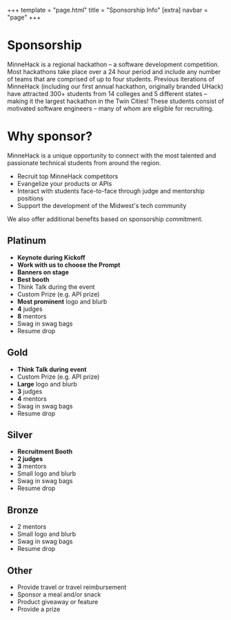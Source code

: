 +++
template = "page.html"
title = "Sponsorship Info"
[extra]
navbar = "page"
+++

# Sponsorship

MinneHack is a regional hackathon – a software development competition. Most hackathons take place over a 24 hour period and include any number of teams that are comprised of up to four students. Previous iterations of MinneHack (including our first annual hackathon, originally branded UHack) have attracted 300+ students from 14 colleges and 5 different states – making it the largest hackathon in the Twin Cities! These students consist of motivated software engineers – many of whom are eligible for recruiting.

# Why sponsor?
    
MinneHack is a unique opportunity to connect with the most talented and passionate technical students from around the region.

- Recruit top MinneHack competitors
- Evangelize your products or APIs
- Interact with students face-to-face through judge and mentorship positions
- Support the development of the Midwest's tech community

We also offer additional benefits based on sponsorship commitment.

<div class="sponsors sponsorship">
    <div class="platinum box">
		<h2>Platinum</h2>
		<div class="sponsorship-info">
			<div class="sponsor-perks">
				<ul>
					<li><b>Keynote during Kickoff</b></li>
					<li><b>Work with us to choose the Prompt</b></li>
					<li><b>Banners on stage</b></li>
					<li><b>Best booth</b></li>
					<li>Think Talk during the event</li>
					<li>Custom Prize (e.g. API prize)</li>
					<li><b>Most prominent</b> logo and blurb</li>
					<li><b>4</b> judges</li>
					<li><b>8</b> mentors</li>
					<li>Swag in swag bags</li>
					<li>Resume drop</li>
				</ul>
			</div>
		</div>
	</div>
    <div class="gold box">
		<h2>Gold</h2>
		<div class="sponsorship-info">
			<div class="sponsor-perks">
				<ul>
					<li><b>Think Talk during event</b></li>
					<li>Custom Prize (e.g. API prize)</li>
					<li><b>Large</b> logo and blurb</li>
					<li><b>3</b> judges</li>
					<li><b>4</b> mentors</li>
					<li>Swag in swag bags</li>
					<li>Resume drop</li>
				</ul>
			</div>
		</div>
	</div>
	<div class="silver box">
		<h2>Silver</h2>
		<div class="sponsorship-info">
			<div class="sponsor-perks">
				<ul>
					<li><b>Recruitment Booth</b></li>
					<li><b>2 judges</b></li>
					<li><b>3</b> mentors</li>
					<li>Small logo and blurb</li>
					<li>Swag in swag bags</li>
					<li>Resume drop</li>
				</ul>
			</div>
		</div>
	</div>
	<div class="bronze box">
		<h2>Bronze</h2>
		<div class="sponsorship-info">
			<div class="sponsor-perks">
				<ul>
					<li>2 mentors</li>
					<li>Small logo and blurb</li>
					<li>Swag in swag bags</li>
					<li>Resume drop</li>
				</ul>
			</div>
		</div>
	</div>
	<div class="grinkus box">
		<h2>Other</h2>
		<div class="sponsorship-info">
			<div class="sponsor-perks">
				<ul>
					<li>Provide travel or travel reimbursement</li>
					<li>Sponsor a meal and/or snack</li>
					<li>Product giveaway or feature</li>
					<li>Provide a prize</li>
				</ul>
			</div>
		</div>
	</div>
</div>